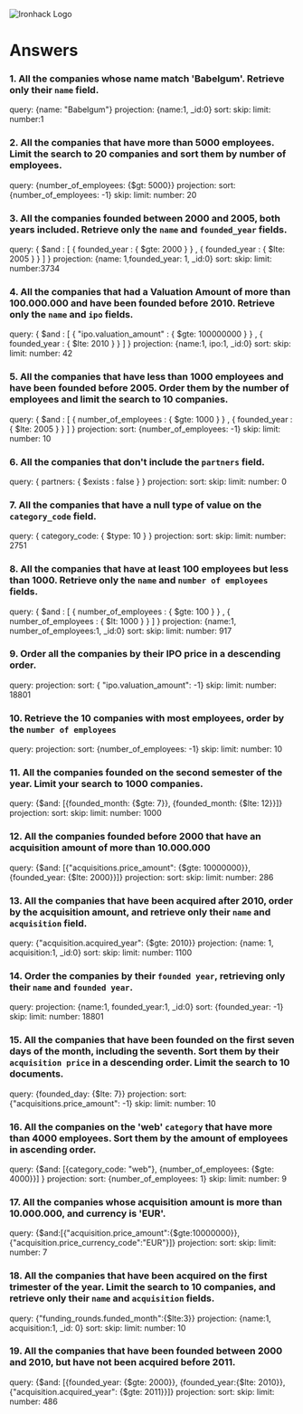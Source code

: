 ![Ironhack Logo](https://i.imgur.com/1QgrNNw.png)

# Answers

### 1. All the companies whose name match 'Babelgum'. Retrieve only their `name` field.

<!-- Your Code Goes Here -->

query: {name: "Babelgum"}
projection: {name:1, _id:0}
sort: 
skip: 
limit:
number:1 

### 2. All the companies that have more than 5000 employees. Limit the search to 20 companies and sort them by **number of employees**.

<!-- Your Code Goes Here -->

query: {number_of_employees: {$gt: 5000}}
projection: 
sort: {number_of_employees: -1}
skip: 
limit:
number: 20

### 3. All the companies founded between 2000 and 2005, both years included. Retrieve only the `name` and `founded_year` fields.

<!-- Your Code Goes Here -->

query: { $and : [ { founded_year : { $gte: 2000 } } , { founded_year : { $lte: 2005 } } ] }
projection: {name: 1,founded_year: 1, _id:0}
sort: 
skip: 
limit:
number:3734

### 4. All the companies that had a Valuation Amount of more than 100.000.000 and have been founded before 2010. Retrieve only the `name` and `ipo` fields.

<!-- Your Code Goes Here -->

query: { $and : [ { "ipo.valuation_amount" : { $gte: 100000000 } } , { founded_year : { $lte: 2010 } } ] }
projection: {name:1, ipo:1, _id:0}
sort: 
skip: 
limit:
number: 42

### 5. All the companies that have less than 1000 employees and have been founded before 2005. Order them by the number of employees and limit the search to 10 companies.

<!-- Your Code Goes Here -->

query: { $and : [ { number_of_employees : { $gte: 1000 } } , { founded_year : { $lte: 2005 } } ] }
projection: 
sort: {number_of_employees: -1}
skip: 
limit:
number: 10

### 6. All the companies that don't include the `partners` field.

<!-- Your Code Goes Here -->

query:  { partners: { $exists : false } }
projection: 
sort: 
skip: 
limit:
number: 0

### 7. All the companies that have a null type of value on the `category_code` field.

<!-- Your Code Goes Here -->

query: { category_code: { $type: 10 } }
projection: 
sort: 
skip: 
limit:
number: 2751

### 8. All the companies that have at least 100 employees but less than 1000. Retrieve only the `name` and `number of employees` fields.

<!-- Your Code Goes Here -->

query: { $and : [ { number_of_employees : { $gte: 100 } } , { number_of_employees : { $lt: 1000 } } ] }
projection: {name:1, number_of_employees:1, _id:0}
sort: 
skip: 
limit:
number: 917

### 9. Order all the companies by their IPO price in a descending order.

<!-- Your Code Goes Here -->

query: 
projection: 
sort: { "ipo.valuation_amount": -1}
skip: 
limit:
number: 18801

### 10. Retrieve the 10 companies with most employees, order by the `number of employees`

<!-- Your Code Goes Here -->

query: 
projection: 
sort: {number_of_employees: -1}
skip: 
limit:
number: 10

### 11. All the companies founded on the second semester of the year. Limit your search to 1000 companies.

<!-- Your Code Goes Here -->

query: {$and: [{founded_month: {$gte: 7}}, {founded_month: {$lte: 12}}]}
projection: 
sort: 
skip: 
limit:
number: 1000

### 12. All the companies founded before 2000 that have an acquisition amount of more than 10.000.000

<!-- Your Code Goes Here -->

query: {$and: [{"acquisitions.price_amount": {$gte: 10000000}}, {founded_year: {$lte: 2000}}]}
projection: 
sort: 
skip: 
limit:
number: 286

### 13. All the companies that have been acquired after 2010, order by the acquisition amount, and retrieve only their `name` and `acquisition` field.

<!-- Your Code Goes Here -->

query: {"acquisition.acquired_year": {$gte: 2010}}
projection: {name: 1, acquisition:1, _id:0}
sort: 
skip: 
limit:
number: 1100

### 14. Order the companies by their `founded year`, retrieving only their `name` and `founded year`.

<!-- Your Code Goes Here -->

query: 
projection: {name:1, founded_year:1, _id:0}
sort: {founded_year: -1}
skip: 
limit:
number: 18801

### 15. All the companies that have been founded on the first seven days of the month, including the seventh. Sort them by their `acquisition price` in a descending order. Limit the search to 10 documents.

<!-- Your Code Goes Here -->

query: {founded_day: {$lte: 7}}
projection: 
sort: {"acquisitions.price_amount": -1}
skip: 
limit:
number: 10

### 16. All the companies on the 'web' `category` that have more than 4000 employees. Sort them by the amount of employees in ascending order.

<!-- Your Code Goes Here -->

query: {$and: [{category_code: "web"}, {number_of_employees: {$gte: 4000}}] }
projection: 
sort: {number_of_employees: 1}
skip: 
limit:
number: 9

### 17. All the companies whose acquisition amount is more than 10.000.000, and currency is 'EUR'.

<!-- Your Code Goes Here -->

query: {$and:[{"acquisition.price_amount":{$gte:10000000}}, {"acquisition.price_currency_code":"EUR"}]}
projection: 
sort: 
skip: 
limit:
number: 7

### 18. All the companies that have been acquired on the first trimester of the year. Limit the search to 10 companies, and retrieve only their `name` and `acquisition` fields.

<!-- Your Code Goes Here -->

query: {"funding_rounds.funded_month":{$lte:3}}
projection: {name:1, acquisition:1, _id: 0}
sort: 
skip: 
limit:
number: 10

### 19. All the companies that have been founded between 2000 and 2010, but have not been acquired before 2011.

<!-- Your Code Goes Here -->

query: {$and: [{founded_year: {$gte: 2000}}, {founded_year:{$lte: 2010}}, {"acquisition.acquired_year": {$gte: 2011}}]}
projection: 
sort: 
skip: 
limit:
number: 486